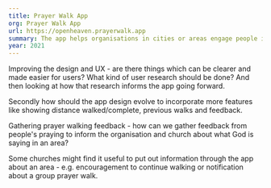 ```yaml
---
title: Prayer Walk App
org: Prayer Walk App
url: https://openheaven.prayerwalk.app
summary: The app helps organisations in cities or areas engage people in prayer walking and becoming passionate for the area they live in. At its simplest, it allows people to select streets to walk and then say when they've been prayed for. A map is shown to users to show the overall progress of covering an area in prayer.
year: 2021
---
```


Improving the design and UX - are there things which can be clearer and made easier for users? What kind of user research should be done? And then looking at how that research informs the app going forward.

Secondly how should the app design evolve to incorporate more features like showing distance walked/complete, previous walks and feedback.

Gathering prayer walking feedback - how can we gather feedback from people's praying to inform the organisation and church about what God is saying in an area?

Some churches might find it useful to put out information through the app about an area - e.g. encouragement to continue walking or notification about a group prayer walk.
